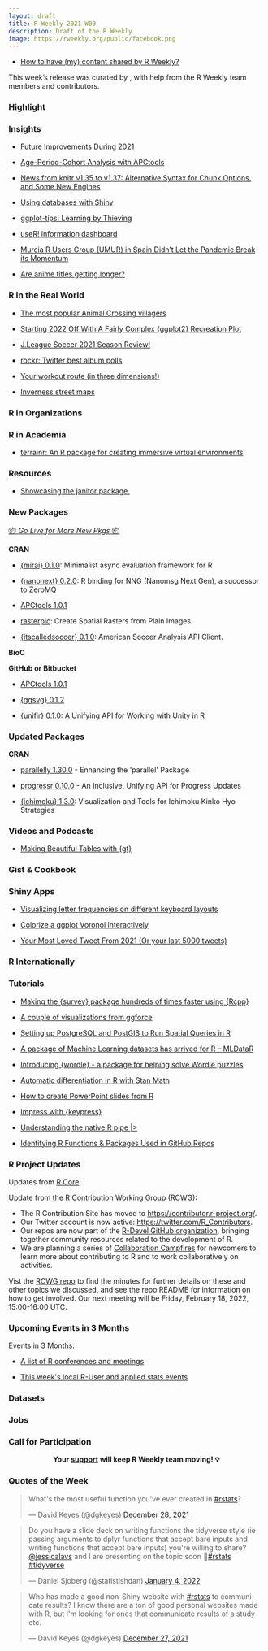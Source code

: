 ```yaml
---
layout: draft
title: R Weekly 2021-W00
description: Draft of the R Weekly
image: https://rweekly.org/public/facebook.png
---
```



+ [How to have (my) content shared by R Weekly?](https://github.com/rweekly/rweekly.org#how-to-have-my-content-shared-by-r-weekly)

This week’s release was curated by [](), with help from the R Weekly team members and contributors.



###  Highlight



### Insights

+ [Future Improvements During 2021](https://www.jottr.org/2022/01/07/future-during-2021/)

+ [Age-Period-Cohort Analysis with APCtools](https://bauer-alex.github.io/APCtools/articles/main_functionality.html)

+ [News from knitr v1.35 to v1.37: Alternative Syntax for Chunk Options, and Some New Engines](https://yihui.org/en/2022/01/knitr-news/)

+ [Using databases with Shiny](https://www.emilyriederer.com/post/shiny-db/)

+ [ggplot-tips: Learning by Thieving](https://albert-rapp.de/post/2022-01-10-learning-by-thieving/)

+ [useR! information dashboard](https://www.cynkra.com/blog/2022-01-05-gsod-user-infoboard/)

+ [Murcia R Users Group (UMUR) in Spain Didn’t Let the Pandemic Break its Momentum](https://www.r-consortium.org/blog/2022/01/31/murcia-r-users-group-umur-in-spain-didnt-let-the-pandemic-break-its-momentum)

+ [Are anime titles getting longer?](https://emitanaka.org/posts/2022-01-16-anime-titles/)

### R in the Real World

+ [The most popular Animal Crossing villagers](https://www.rostrum.blog/2022/01/07/acnh-swipe-results/)

+ [Starting 2022 Off With A Fairly Complex {ggplot2} Recreation Plot](https://rud.is/b/2022/01/04/starting-2022-off-with-a-fairly-complex-ggplot2-recreation-plot/)

+ [J.League Soccer 2021 Season Review!](https://ryo-n7.github.io/2021-12-20-jleague-2021-endseason-review/)

+ [rockr: Twitter best album polls](https://github.com/MarkLaVenia/rockr)

+ [Your workout route (in three dimensions!)](https://www.rostrum.blog/2021/12/30/gpx3d/)

+ [Inverness street maps](https://www.johnmackintosh.net/blog/2022-02-03-inverness-streetmap/)

###  R in Organizations



###  R in Academia

+ [terrainr: An R package for creating immersive virtual environments](https://joss.theoj.org/papers/10.21105/joss.04060)

###  Resources

+ [Showcasing the janitor package.](https://albert-rapp.de/post/2022-01-12-janitor-showcase/)

###  New Packages

<p class="added-hostname"><a href="https://rweekly.org/live" target="_blank" class="externalLink">📦 <i>Go Live for More New Pkgs</i> 📦</a></p>

**CRAN**

+ [{mirai} 0.1.0](https://cran.r-project.org/package=mirai): Minimalist async evaluation framework for R

+ [{nanonext} 0.2.0](https://cran.r-project.org/package=nanonext): R binding for NNG (Nanomsg Next Gen), a successor to ZeroMQ

+ [APCtools 1.0.1](https://github.com/bauer-alex/APCtools)

+ [rasterpic](https://dieghernan.github.io/rasterpic/): Create Spatial Rasters from Plain Images.

+ [{itscalledsoccer} 0.1.0](https://www.americansocceranalysis.com/home/2022/2/9/introducing-itscalledsoccer): American Soccer Analysis API Client.


**BioC**



**GitHub or Bitbucket**

+ [APCtools 1.0.1](https://github.com/bauer-alex/APCtools)

+ [{ggsvg} 0.1.2](https://github.com/coolbutuseless/ggsvg)

+ [{unifir} 0.1.0](https://github.com/mikemahoney218/unifir/): A Unifying API for Working with Unity in R

### Updated Packages

**CRAN**

+ [parallelly 1.30.0](https://parallelly.futureverse.org/) - Enhancing the 'parallel' Package

+ [progressr 0.10.0](https://progressr.futureverse.org/) - An Inclusive, Unifying API for Progress Updates

+ [{ichimoku} 1.3.0](https://cran.r-project.org/package=ichimoku): Visualization and Tools for Ichimoku Kinko Hyo Strategies

###  Videos and Podcasts

+ [Making Beautiful Tables with {gt}](https://www.youtube.com/watch?v=z0UGmMOxl-c)

### Gist & Cookbook



### Shiny Apps

+ [Visualizing letter frequencies on different keyboard layouts](https://rappa.shinyapps.io/Keyboard-App/)
+ [Colorize a ggplot Voronoi interactively](https://rappa.shinyapps.io/interactive-ggplot/)

+ [Your Most Loved Tweet From 2021 (Or your last 5000 tweets)](https://nate884.shinyapps.io/Twitter2021/)

### R Internationally



###  Tutorials

+ [Making the {survey} package hundreds of times faster using {Rcpp}](https://www.practicalsignificance.com/posts/making-the-survey-package-run-100x-faster/)

+ [A couple of visualizations from ggforce](https://albert-rapp.de/post/2021-12-31-ggforce-examples/)

+ [Setting up PostgreSQL and PostGIS to Run Spatial Queries in R](https://oliverstringham.com/blog/data-science-tutorials/setting-up-postgres-postgis-to-run-spatial-queries-in-r-tutorial/)

+ [A package of Machine Learning datasets has arrived for R – MLDataR](https://hutsons-hacks.info/a-package-of-machine-learning-datasets-has-arrived-for-r-mldatar)

+ [Introducing {wordle} - a package for helping solve Wordle puzzles](https://coolbutuseless.github.io/2021/12/31/introducing-wordle-a-package-for-helping-solve-wordle-puzzles/)

+ [Automatic differentiation in R with Stan Math](https://www.jchau.org/2022/01/24/automatic-differentiation-in-r-with-stan-math/)

+ [How to create PowerPoint slides from R](https://www.infoworld.com/article/3648458/how-to-create-powerpoint-slides-from-r.html)

+ [Impress with {keypress}](https://www.rostrum.blog/2022/01/19/keypress/)

+ [Understanding the native R pipe |>](https://ivelasq.rbind.io/blog/understanding-the-r-pipe/)

+ [Identifying R Functions & Packages Used in GitHub Repos](https://www.bryanshalloway.com/2022/01/18/identifying-r-functions-packages-used-in-github-repos/)

<!--<div class="post-more-begin></div><div class="post-more-end"></div>-->

###  R Project Updates

Updates from [R Core](http://developer.r-project.org/blosxom.cgi/R-devel/NEWS):

Update from the [R Contribution Working Group (RCWG)](https://contributor.r-project.org/working-group): 

 - The R Contribution Site has moved to https://contributor.r-project.org/.
 - Our Twitter account is now active: https://twitter.com/R_Contributors.
 - Our repos are now part of the [R-Devel GitHub organization](https://github.com/r-devel), bringing together community resources related to the development of R. 
 - We are planning a series of [Collaboration Campfires](https://us02web.zoom.us/meeting/register/tZ0qf-uqqjovE9RqD6hvjAIigS9nQb69WGRf) for newcomers to learn more about contributing to R and to work collaboratively on activities.

Vist the [RCWG repo](https://github.com/r-devel/rcontribution) to find the minutes for further details on these and other topics we discussed, and see the repo README for information on how to get involved. Our next meeting will be Friday, February 18, 2022, 15:00-16:00 UTC.

###  Upcoming Events in 3 Months

Events in 3 Months:


+ [A list of R conferences and meetings](https://jumpingrivers.github.io/meetingsR/events.html)

+ [This week's local R-User and applied stats events](https://community.rstudio.com/c/irl)


### Datasets

### Jobs




###  Call for Participation


<p class="hide-support added-hostname support-rweekly" style="text-align: center;font-weight: bold;">Your <a class="non-visited externalLink" href="https://www.patreon.com/rweekly" onclick="pas(this)">support</a> will keep R Weekly team moving! 💡</p>

###  Quotes of the Week

<blockquote class="twitter-tweet"><p lang="en" dir="ltr">What&#39;s the most useful function you&#39;ve ever created in <a href="https://twitter.com/hashtag/rstats?src=hash&amp;ref_src=twsrc%5Etfw">#rstats</a>?</p>&mdash; David Keyes (@dgkeyes) <a href="https://twitter.com/dgkeyes/status/1475891826628259842?ref_src=twsrc%5Etfw">December 28, 2021</a></blockquote> <script async src="https://platform.twitter.com/widgets.js" charset="utf-8"></script> 

<blockquote class="twitter-tweet"><p lang="en" dir="ltr">Do you have a slide deck on writing functions the tidyverse style (ie passing arguments to dplyr functions that accept bare inputs and writing functions that accept bare inputs) you&#39;re willing to share? <a href="https://twitter.com/jessicalavs?ref_src=twsrc%5Etfw">@jessicalavs</a> and I are presenting on the topic soon 🕺<a href="https://twitter.com/hashtag/rstats?src=hash&amp;ref_src=twsrc%5Etfw">#rstats</a> <a href="https://twitter.com/hashtag/tidyverse?src=hash&amp;ref_src=twsrc%5Etfw">#tidyverse</a></p>&mdash; Daniel Sjoberg (@statistishdan) <a href="https://twitter.com/statistishdan/status/1478176866422906881?ref_src=twsrc%5Etfw">January 4, 2022</a></blockquote> <script async src="https://platform.twitter.com/widgets.js" charset="utf-8"></script> 

<blockquote class="twitter-tweet"><p lang="en" dir="ltr">Who has made a good non-Shiny website with <a href="https://twitter.com/hashtag/rstats?src=hash&amp;ref_src=twsrc%5Etfw">#rstats</a> to communicate results? I know there are a ton of good personal websites made with R, but I&#39;m looking for ones that communicate results of a study etc.</p>&mdash; David Keyes (@dgkeyes) <a href="https://twitter.com/dgkeyes/status/1475558591079747588?ref_src=twsrc%5Etfw">December 27, 2021</a></blockquote> <script async src="https://platform.twitter.com/widgets.js" charset="utf-8"></script> 



